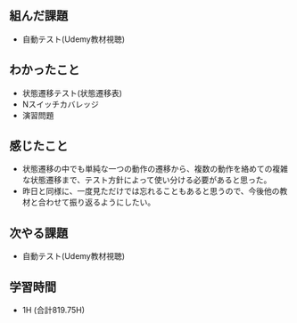 ## 組んだ課題
- 自動テスト(Udemy教材視聴)

## わかったこと
- 状態遷移テスト(状態遷移表)
- Nスイッチカバレッジ
- 演習問題
  
## 感じたこと  
- 状態遷移の中でも単純な一つの動作の遷移から、複数の動作を絡めての複雑な状態遷移まで、テスト方針によって使い分ける必要があると思った。
- 昨日と同様に、一度見ただけでは忘れることもあると思うので、今後他の教材と合わせて振り返るようにしたい。

## 次やる課題  
- 自動テスト(Udemy教材視聴)
  
## 学習時間  
- 1H (合計819.75H)
